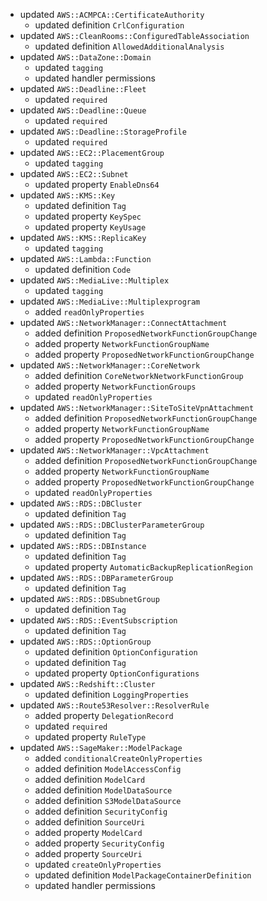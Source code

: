 - updated `AWS::ACMPCA::CertificateAuthority`
  - updated definition `CrlConfiguration`
- updated `AWS::CleanRooms::ConfiguredTableAssociation`
  - updated definition `AllowedAdditionalAnalysis`
- updated `AWS::DataZone::Domain`
  - updated `tagging`
  - updated handler permissions
- updated `AWS::Deadline::Fleet`
  - updated `required`
- updated `AWS::Deadline::Queue`
  - updated `required`
- updated `AWS::Deadline::StorageProfile`
  - updated `required`
- updated `AWS::EC2::PlacementGroup`
  - updated `tagging`
- updated `AWS::EC2::Subnet`
  - updated property `EnableDns64`
- updated `AWS::KMS::Key`
  - updated definition `Tag`
  - updated property `KeySpec`
  - updated property `KeyUsage`
- updated `AWS::KMS::ReplicaKey`
  - updated `tagging`
- updated `AWS::Lambda::Function`
  - updated definition `Code`
- updated `AWS::MediaLive::Multiplex`
  - updated `tagging`
- updated `AWS::MediaLive::Multiplexprogram`
  - added `readOnlyProperties`
- updated `AWS::NetworkManager::ConnectAttachment`
  - added definition `ProposedNetworkFunctionGroupChange`
  - added property `NetworkFunctionGroupName`
  - added property `ProposedNetworkFunctionGroupChange`
- updated `AWS::NetworkManager::CoreNetwork`
  - added definition `CoreNetworkNetworkFunctionGroup`
  - added property `NetworkFunctionGroups`
  - updated `readOnlyProperties`
- updated `AWS::NetworkManager::SiteToSiteVpnAttachment`
  - added definition `ProposedNetworkFunctionGroupChange`
  - added property `NetworkFunctionGroupName`
  - added property `ProposedNetworkFunctionGroupChange`
- updated `AWS::NetworkManager::VpcAttachment`
  - added definition `ProposedNetworkFunctionGroupChange`
  - added property `NetworkFunctionGroupName`
  - added property `ProposedNetworkFunctionGroupChange`
  - updated `readOnlyProperties`
- updated `AWS::RDS::DBCluster`
  - updated definition `Tag`
- updated `AWS::RDS::DBClusterParameterGroup`
  - updated definition `Tag`
- updated `AWS::RDS::DBInstance`
  - updated definition `Tag`
  - updated property `AutomaticBackupReplicationRegion`
- updated `AWS::RDS::DBParameterGroup`
  - updated definition `Tag`
- updated `AWS::RDS::DBSubnetGroup`
  - updated definition `Tag`
- updated `AWS::RDS::EventSubscription`
  - updated definition `Tag`
- updated `AWS::RDS::OptionGroup`
  - updated definition `OptionConfiguration`
  - updated definition `Tag`
  - updated property `OptionConfigurations`
- updated `AWS::Redshift::Cluster`
  - updated definition `LoggingProperties`
- updated `AWS::Route53Resolver::ResolverRule`
  - added property `DelegationRecord`
  - updated `required`
  - updated property `RuleType`
- updated `AWS::SageMaker::ModelPackage`
  - added `conditionalCreateOnlyProperties`
  - added definition `ModelAccessConfig`
  - added definition `ModelCard`
  - added definition `ModelDataSource`
  - added definition `S3ModelDataSource`
  - added definition `SecurityConfig`
  - added definition `SourceUri`
  - added property `ModelCard`
  - added property `SecurityConfig`
  - added property `SourceUri`
  - updated `createOnlyProperties`
  - updated definition `ModelPackageContainerDefinition`
  - updated handler permissions
